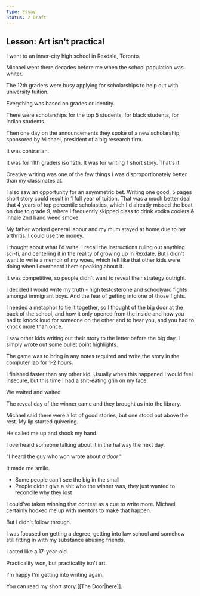```yaml
---
Type: Essay
Status: 2 Draft
---
```

## Lesson: Art isn't practical

I went to an inner-city high school in Rexdale, Toronto.

Michael went there decades before me when the school population was whiter.

The 12th graders were busy applying for scholarships to help out with university tuition.

Everything was based on grades or identity.

There were scholarships for the top 5 students, for black students, for Indian students.

Then one day on the announcements they spoke of a new scholarship, sponsored by Michael, president of a big research firm.

It was contrarian.

It was for 11th graders iso 12th. It was for writing 1 short story. That's it.

Creative writing was one of the few things I was disproportionately better than my classmates at.

I also saw an opportunity for an asymmetric bet. Writing one good, 5 pages short story could result in 1 full year of tuition. That was a much better deal that 4 years of top percentile scholastics, which I'd already missed the boat on due to grade 9, where I frequently skipped class to drink vodka coolers & inhale 2nd hand weed smoke.

My father worked general labour and my mum stayed at home due to her arthritis. I could use the money.

I thought about what I'd write. I recall the instructions ruling out anything sci-fi, and centering it in the reality of growing up in Rexdale. But I didn't want to write a memoir of my woes, which felt like that other kids were doing when I overheard them speaking about it.

It was competitive, so people didn't want to reveal their strategy outright.

I decided I would write my truth - high testosterone and schoolyard fights amongst immigrant boys. And the fear of getting into one of those fights.

I needed a metaphor to tie it together, so I thought of the big door at the back of the school, and how it only opened from the inside and how you had to knock loud for someone on the other end to hear you, and you had to knock more than once.

I saw other kids writing out their story to the letter before the big day. I simply wrote out some bullet point highlights.

The game was to bring in any notes required and write the story in the computer lab for 1-2 hours.

I finished faster than any other kid. Usually when this happened I would feel insecure, but this time I had a shit-eating grin on my face.

We waited and waited.

The reveal day of the winner came and they brought us into the library.

Michael said there were a lot of good stories, but one stood out above the rest. My lip started quivering.

He called me up and shook my hand.

I overheard someone talking about it in the hallway the next day.

"I heard the guy who won wrote about *a door*."

It made me smile.

- Some people can't see the big in the small
- People didn't give a shit who the winner was, they just wanted to reconcile why they lost

I could've taken winning that contest as a cue to write more. Michael certainly hooked me up with mentors to make that happen.

But I didn't follow through. 

I was focused on getting a degree, getting into law school and somehow still fitting in with my substance abusing friends.

I acted like a 17-year-old.

Practicality won, but practicality isn't art.

I'm happy I'm getting into writing again.

You can read my short story [[The Door|here]].